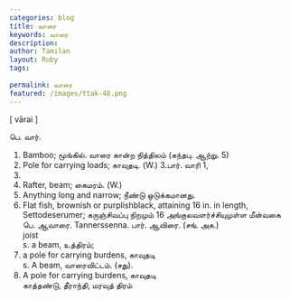 ```yaml
---
categories: blog
title: வாரை
keywords: வாரை
description: 
author: Tamilan
layout: Ruby
tags: 
 
permalink: வாரை
featured: /images/ttak-48.png
---
```

  
[ vārai ]  
  
பெ. வார்.   
1. Bamboo; மூங்கில். வாரை கான்ற நித்திலம் (கந்தபு. ஆற்று. 5)  
2. Pole for carrying loads; காவுதடி. (W.) 3.பார். வாரி 1,   
2.   
4. Rafter, beam; கைமரம். (W.)  
5. Anything long and narrow; நீண்டு ஒடுக்கமானது.   
6. Flat fish, brownish or purplishblack, attaining 16 in. in length, Settodeserumer; கருஞ்சிவப்பு நிறமும் 16 அங்குலவளர்ச்சியுமுள்ள மீன்வகை  
பெ. ஆவாரை. Tannerssenna. பார். ஆவிரை. (சங். அக.)  
joist  
s. a beam, உத்திரம்;   
2. a pole for carrying burdens, காவுதடி  
s. A beam, வாரைவிட்டம். (சது).   
2. A pole for carrying burdens, காவுதடி  
காத்தண்டு, தீராந்தி, மரவுத் திரம்